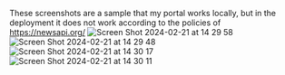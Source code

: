 These screenshots are a sample that my portal works locally, but in the deployment it does not work according to the policies of https://newsapi.org/
![Screen Shot 2024-02-21 at 14 29 58](https://github.com/mictlantecutli/news-portal/assets/91293966/216d7e38-bbe0-4df7-8f50-301fc891ba06)
![Screen Shot 2024-02-21 at 14 29 48](https://github.com/mictlantecutli/news-portal/assets/91293966/3b17307c-e3dc-46b9-81f1-f74ee677d360)
![Screen Shot 2024-02-21 at 14 30 17](https://github.com/mictlantecutli/news-portal/assets/91293966/e9bfb9f2-30fc-4d69-a4da-1dd48ce4340c)
![Screen Shot 2024-02-21 at 14 30 11](https://github.com/mictlantecutli/news-portal/assets/91293966/a9c0195b-93b2-4cb8-8650-4a445765c401)

